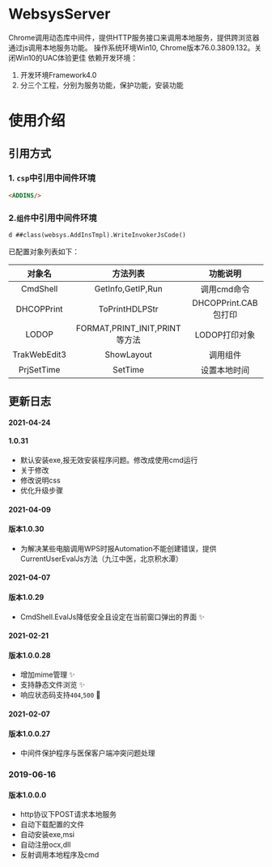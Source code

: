 # WebsysServer #
Chrome调用动态库中间件，提供HTTP服务接口来调用本地服务，提供跨浏览器通过js调用本地服务功能。
操作系统环境Win10, Chrome版本76.0.3809.132。关闭Win10的UAC体验更佳
依赖开发环境：
1. 开发环境Framework4.0
2. 分三个工程，分别为服务功能，保护功能，安装功能
# 使用介绍 #
## 引用方式 ##
### 1. `csp`中引用中间件环境 ###
```html
<ADDINS/>
```
### 2.`组件`中引用中间件环境
```vb
d ##class(websys.AddInsTmpl).WriteInvokerJsCode()
```
已配置对象列表如下：

|对象名|方法列表|功能说明|
|:-----:|:--------:|:---------:|
|CmdShell|GetInfo,GetIP,Run|调用cmd命令|
|DHCOPPrint|ToPrintHDLPStr|DHCOPPrint.CAB包打印|
|LODOP|FORMAT,PRINT_INIT,PRINT等方法|LODOP打印对象|
|TrakWebEdit3|ShowLayout|调用组件|
|PrjSetTime|SetTime|设置本地时间|

## 更新日志 ##

#### 2021-04-24

#### 1.0.31

- 默认安装exe,报无效安装程序问题。修改成使用cmd运行
- 关于修改
- 修改说明css
- 优化升级步骤

#### 2021-04-09

#### 版本1.0.30

+ 为解决某些电脑调用WPS时报Automation不能创建错误，提供CurrentUserEvalJs方法（九江中医，北京积水潭）

#### 2021-04-07

#### 版本1.0.29

+ CmdShell.EvalJs降低安全且设定在当前窗口弹出的界面  :sparkles:

#### 2021-02-21

#### 版本1.0.0.28

+ 增加mime管理 :sparkles:
+ 支持静态文件浏览 :sparkles:
+ 响应状态码支持`404`,`500` :bug:

#### 2021-02-07

#### 版本1.0.0.27

+ 中间件保护程序与医保客户端冲突问题处理

### 2019-06-16 ###
#### 版本1.0.0.0 ####
* http协议下POST请求本地服务
* 自动下载配置的文件
* 自动安装exe,msi
* 自动注册ocx,dll
* 反射调用本地程序及cmd
